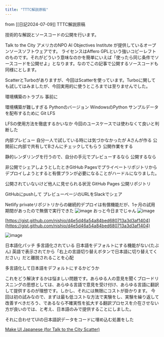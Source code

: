 ```yaml
---
title: "TTTC解説原稿"
---
```


from [[日記2024-07-09]]
TTTC解説原稿

技術的な解説とソースコードの公開を行います。


Talk to the City
アメリカのNPO
AI Objectives Institute
が提供しているオープンソースソフトウェアです。
ライセンスはAffero GPLという強いコピーレフトのものです。それがどういう意味なのかを簡単にいえば「使ったら同じ条件でソースコードを公開せよ」となります。なのでこの記事で公開するソースコードも同様にとします。


ScatterとTurboがありますが、今回はScatterを使っています。Turboに関しても試してはみましたが、今回実用的に使うところまでは至りませんでした。


環境構築のトラブル
事前に

環境構築が難しすぎる
Pythonのバージョン
WindowsのPython
サンプルデータを配布するために
Git LFS

LFSの使用方法を徹底するかいなか
今回のユースケースでは使わなくて良いと判断した



内部プレビュー
自分一人で試している時には気づかなかったが
Aさんが作る
公開前に内部で共有してBさんにチェックしてもらう
公開作業をする

静的レンダリングを行うので、自分の手元でプレビューするなら
公開するなら

非公開でシェアしようとしたときGitHub Pagesでプライベートリポジトリからデプロイしようとすると有償プランが必要になることがハードルになりました。


公開されていないけど他人に見せられる状況
GitHub Pages
公開リポジトリ

GitHubにpushして
プレビューページのURLをSlackでシェア



Netlify
privateリポジトリからの継続的デプロイは有償機能だが、1ヶ月の試用期間があったので無償で実行できた
![image](https://gyazo.com/eb709c123dce0553a5edd075b60ca72b/thumb/1000)
おっと今日までじゃん
![image](https://gyazo.com/60597a606429d82b3549ec66c15a106d/thumb/1000)


[https://gist.github.com/nishio/d4e5d46a54a84bed680713a3d3af1404](https://gist.github.com/nishio/d4e5d46a54a84bed680713a3d3af1404)

![image](https://gyazo.com/f236dd7a42c884c8966e409101c576a8/thumb/1000)



日本語化パッチ
多言語化されている
日本語をデフォルトにする機能がない(たぶん)
英語で表示されてから「右上の言語切り替えボタンで日本語に切り替えてください」だと離脱されることを心配

多言語化して日本語をデフォルトにするかどうか

これをどう解決するかは悩ましい問題です。あらゆる人の意見を聞くブロードリスニングの思想としては、あらゆる言語で意見を受け付け、あらゆる言語に翻訳して提供するのが理想です。しかし、それには無限にコストが掛かります。
今回は初の試みなので、まずは最も低コストな方法で実験をし、実験を繰り返して改善すべきだろう、であるなら不確実性を拡大する翻訳プロセスを介在させない方が良いのでは、と考え、日本語のみで提供することにしました。

それに合わせてUIの日本語訳データをコードに埋め込む処置をした

[Make UI Japanese (for Talk to the City Scatter)](https://gist.github.com/nishio/d943564e36d7891cf4e24604ed27f30a)
